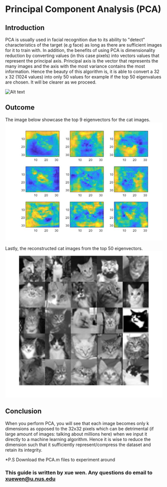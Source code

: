 # Principal Component Analysis (PCA)
## Introduction
PCA is usually used in facial recognition due to its ability to "detect" characteristics of the target (e.g face) as long as there are sufficient images for it to train with. In addition, the benefits of using PCA is dimensionality reduction by converting values (in this case pixels) into vectors values that represent the principal axis. Principal axis is the vector that represents the many images and the axis with the most variance contains the most information. Hence the beauty of this algorithm is, it is able to convert a 32 x 32 (1024 values) into only 50 values for example if the top 50 eigenvalues are chosen. It will be clearer as we proceed.

![Alt text](https://github.com/Chen-XueWen/PrincipalComponentAnalysis/blob/master/EigenCat.png)

## Outcome
The image below showcase the top 9 eigenvectors for the cat images.
![Alt_text](https://github.com/Chen-XueWen/PrincipalComponentAnalysis/blob/master/Top9EigenCat.jpg)

Lastly, the reconstructed cat images from the top 50 eigenvectors.
![Alt_text](https://github.com/Chen-XueWen/PrincipalComponentAnalysis/blob/master/Reconstruct.jpg)

## Conclusion
When you perform PCA, you will see that each image becomes only k dimensions as opposed to the 32x32 pixels which can be detrimental (if large amount of images: talking about millions here) when we input it directly to a machine learning algorithm. Hence it is wise to reduce the dimension such that it sufficiently represent/compress the dataset and retain its integrity.

*P.S Download the PCA.m files to experiment around

### This guide is written by xue wen. Any questions do email to xuewen@u.nus.edu
